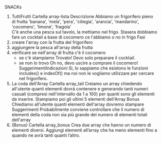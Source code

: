 SNACKs
1. TuttiFrutti
Cartella array-lista
Descrizione
Abbiamo un frigorifero pieno di frutta 'banana', 'mela', 'pera', 'ciliegia', 'arancia', 'mandarino', 'cocomero', 'limone', 'fragola'  
C'è anche una pesca sul tavolo, la mettiamo nel frigo.
Stasera dobbiamo fare un cocktail a base di cocomero ce l'abbiamo o no in frigo
Fasi
1. creare l'array con la frutta del frigorifero
2. aggiungere la pesca all'array della frutta
3. verificare se nell'array di frutta c'è il cocomero
   - se c'è stampiamo Trovato! Devo solo preparare il cocktail.
   - se non lo trovo Oh no, devo uscire a comprare il cocomero!
SuggerimentiIndicazioni
Sì, lo sappiamo che esistono le funzioni includes() e indexOf() ma noi non le vogliamo utilizzare per cercare nel frigorifero.
2. La coda dell'Array
Cartella array_tail
Creiamo  un array chiedendo all'utente quanti elementi dovrà contenere e
generando tanti numeri casuali (compresi nell'intervallo da 1 a 100) per quanti sono gli elementi da inserire.
Stampiamo poi gli ultimi 5 elementi dell'Array
Bonus
Chiediamo all'utente quanti elementi dell'array dovremo stampare
Suggerimenti
Probabilmente  conviene controllare che il numero di elementi della coda non sia più grande del numero di elementi totali dell'array
3.  (Bonus)
Cartella array_bonus
Crea due array che hanno un numero di elementi diversi.
Aggiungi elementi all’array che ha meno elementi fino a quando ne avrà tanti quanti l’altro.